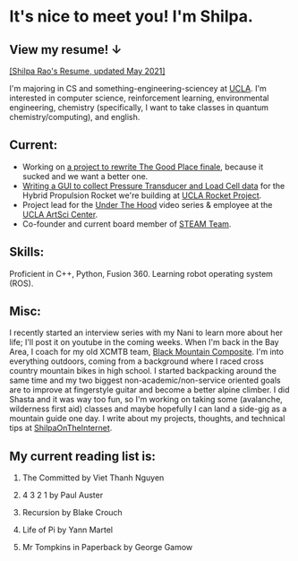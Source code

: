 # It's nice to meet you! I'm Shilpa. 
## View my resume! ↓ 
[[Shilpa Rao's Resume, updated May 2021]](https://drive.google.com/file/d/14HxVpCItRTnpFp1gqrkqwdpUcGbYiB-a/view)

I'm majoring in CS and something-engineering-sciencey at [UCLA](https://www.ucla.edu/). I'm interested in computer science, reinforcement learning, environmental engineering, chemistry (specifically, I want to take classes in quantum chemistry/computing), and english.


## Current:
- Working on [a project to rewrite The Good Place finale](https://github.com/raoshilpa/rewritingGoodPlaceFinale), because it sucked and we want a better one.
- [Writing a GUI to collect Pressure Transducer and Load Cell data](https://github.com/UCLA-Rocket-Project/prometheus-groundsys-2021) for the Hybrid Propulsion Rocket we're building at [UCLA Rocket Project](http://rocketproject.seas.ucla.edu).
- Project lead for the [Under The Hood](http://artsci.ucla.edu/under-the-hood) video series & employee at the [UCLA ArtSci Center](http://artsci.ucla.edu/).
- Co-founder and current board member of [STEAM Team](http://steamfs.org/).


## Skills: 

Proficient in C++, Python, Fusion 360. Learning robot operating system (ROS).


## Misc:

I recently started an interview series with my Nani to learn more about her life; I'll post it on youtube in the coming weeks. When I'm back in the Bay Area, I coach for my old XCMTB team, [Black Mountain Composite](http://www.blackmountainmtb.org/).
I'm into everything outdoors, coming from a background where I raced cross country mountain bikes in high school. I started backpacking around the same time and my two biggest non-academic/non-service oriented goals are to improve at fingerstyle guitar and become a better alpine climber.
I did Shasta and it was way too fun, so I'm working on taking some (avalanche, wilderness first aid) classes and maybe hopefully I can land a side-gig as a mountain guide one day.
I write about my projects, thoughts, and technical tips at [ShilpaOnTheInternet](https://shilpaontheinternet.wordpress.com).


## My current reading list is:

1. The Committed by Viet Thanh Nguyen

2. 4 3 2 1 by Paul Auster

3. Recursion by Blake Crouch

4. Life of Pi by Yann Martel

5. Mr Tompkins in Paperback by George Gamow
